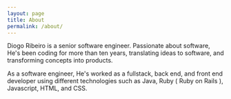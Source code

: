 ```yaml
---
layout: page
title: About
permalink: /about/
---
```


Diogo Ribeiro is a senior software engineer. Passionate about software, He's been coding for more than ten years, translating ideas to software, and transforming concepts into products.

As a software engineer, He's worked as a fullstack, back end, and front end developer using different technologies such as Java, Ruby ( Ruby on Rails ), Javascript, HTML, and CSS.

<div class="about-social-media">
  <a href="https://twitter.com/diogoribeiro">
    <svg class="svg-icon"><use xlink:href="{{ '/assets/minima-social-icons.svg#twitter' | relative_url }}"></use></svg>
  </a>
  <a href="https://www.linkedin.com/in/diogo-ribeiro-de-souza-66ba2824/">
    <svg class="svg-icon"><use xlink:href="{{ '/assets/minima-social-icons.svg#linkedin' | relative_url }}"></use></svg>
  </a>
  <a href="https://github.com/diogoribeiro">
    <svg class="svg-icon"><use xlink:href="{{ '/assets/minima-social-icons.svg#github' | relative_url }}"></use></svg>
  </a>
</div>

